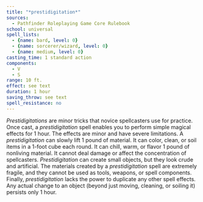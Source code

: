 ```yaml
---
title: "*prestidigitation*"
sources:
  - Pathfinder Roleplaying Game Core Rulebook
school: universal
spell_lists:
  - {name: bard, level: 0}
  - {name: sorcerer/wizard, level: 0}
  - {name: medium, level: 0}
casting_time: 1 standard action
components:
  - V
  - S
range: 10 ft.
effect: see text
duration: 1 hour
saving_throw: see text
spell_resistance: no
---
```


*Prestidigitations* are minor tricks that novice spellcasters use for practice. Once cast, a *prestidigitation* spell enables you to perform simple magical effects for 1 hour. The effects are minor and have severe limitations. A *prestidigitation* can slowly lift 1 pound of material. It can color, clean, or soil items in a 1-foot cube each round. It can chill, warm, or flavor 1 pound of nonliving material. It cannot deal damage or affect the concentration of spellcasters. *Prestidigitation* can create small objects, but they look crude and artificial. The materials created by a *prestidigitation* spell are extremely fragile, and they cannot be used as tools, weapons, or spell components. Finally, *prestidigitation* lacks the power to duplicate any other spell effects. Any actual change to an object (beyond just moving, cleaning, or soiling it) persists only 1 hour.

